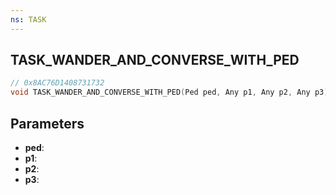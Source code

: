 ```yaml
---
ns: TASK
---
```

## TASK_WANDER_AND_CONVERSE_WITH_PED

```c
// 0x8AC76D1408731732
void TASK_WANDER_AND_CONVERSE_WITH_PED(Ped ped, Any p1, Any p2, Any p3);
```

## Parameters
* **ped**:
* **p1**:
* **p2**:
* **p3**:
